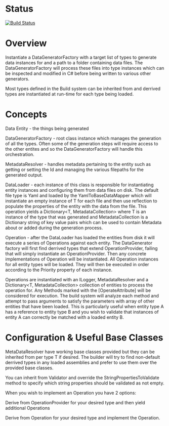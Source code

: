 # Status

[![Build Status](https://goatstruck.visualstudio.com/PtahBuilder/_apis/build/status/alonghurst.ptahbuilder?branchName=master)](https://goatstruck.visualstudio.com/PtahBuilder/_build/latest?definitionId=5&branchName=master)

# Overview

Instantiate a DataGeneratorFactory with a target list of types to generate data instances for and a path to a folder containing data files. The DataGeneratorFactory will process these files into type instances which can be inspected and modified in C# before being written to various other generators.

Most types defined in the Build system can be inherited from and derrived types are instantiated at run-time for each type being loaded.

# Concepts

Data Entity - the things being generated

DataGeneratorFactory - root class instance which manages the generation of all the types. Often some of the generation steps will require access to the other entites and so the DataGeneratorFactory will handle this orchestration.

MetadataResolver - handles metadata pertaining to the entity such as getting or setting the Id and managing the various filepaths for the generated output.

DataLoader - each instance of this class is responsible for instantiating entity instances and configuring them from data files on disk. The default file type is Yaml and loaded by the YamlToBaseDataMapper<T> which will instantiate an empty instance of T for each file and then use reflection to populate the properties of the entity with the data from the file. This operation yields a Dictionary<T, MetadataCollection> where T is an instance of the type that was generated and MetadataCollection is a Dictionary string of key value pairs which can be used to contain Metadata about or added during the generation process.

Operation - after the DataLoader has loaded the entities from disk it will execute a series of Operations against each entity. The DataGenerator factory will first find derrived types that extend OperationProvider<T>, failing that will simply instantiate an OperationProvider<T>. Then any concrete implementations of Operation will be instantiated. All Operation instances for all entity types will be loaded. They will then be executed in order according to the Priority property of each instance. 

Operations are instantiated with an ILogger, MetadataResolver<T> and a Dictionary<T, MetadataCollection> collection of entities to process the operation for. Any Methods marked with the [OperateAttribute] will be considered for execution. The build system will analyze each method and attempt to pass arguments to satisfy the parameters with  array of other entities that have been loaded. This is particularly useful when entity type A has a reference to entity type B and you wish to validate that instances of entity A can correctly be matched with a loaded entity B.

# Configuration & Useful Base Classes

MetaDataResolver<T> have working base classes provided but they can be inherited from per type T if desired. The builder will try to find non-default derrived types in any loaded assemblies and prefer to use them over the provided base classes.

You can inherit from Validator<T> and override the StringPropertiesToValidate method to specify which string properties should be validated as not empty.

When you wish to implement an Operation you have 2 options:

Derive from OperationProvider<T> for your desired type and then yield additional Operations

Derive from Operation<T> for your desired type and implement the Operation.

